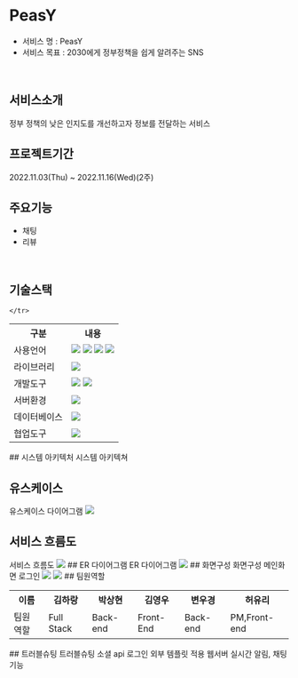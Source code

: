 # PeasY
* 서비스 명 : PeasY
* 서비스 목표 : 2030에게 정부정책을 쉽게 알려주는 SNS
<br>

## 서비스소개
정부 정책의 낮은 인지도를 개선하고자 정보를 전달하는 서비스
<br>

## 프로젝트기간
2022.11.03(Thu) ~ 2022.11.16(Wed)(2주)
<br>

## 주요기능
* 채팅
* 리뷰
<br>

## 기술스택
<table>
  <tr>
    <th>구분</th>
    <th>내용</th>
  </tr>
  <tr>
    <td>사용언어</td>
    <td>
         <img src="https://img.shields.io/badge/Java-007396?style=for-the-badge&logo=java&logoColor=white"/>
         <img src="https://img.shields.io/badge/HTML5-E34F26?style=for-the-badge&logo=HTML5&logoColor=white"/>
         <img src="https://img.shields.io/badge/CSS3-1572B6?style=for-the-badge&logo=CSS3&logoColor=white"/>
         <img src="https://img.shields.io/badge/JavaScript-F7DF1E?style=for-the-badge&logo=JavaScript&logoColor=white"/>
    </td>
  </tr>
  <tr>
    <td>라이브러리</td>
    <td>
        <img src="https://img.shields.io/badge/BootStrap-7952B3?style=for-the-badge&logo=BootStrap&logoColor=white"/>
    </td>
  </tr>
  <tr>
      <td>개발도구</td>
      <td>
          <img src="https://img.shields.io/badge/Eclipse-2C2255?style=for-the-badge&logo=Eclipse&logoColor=white"/>
          <img src="https://img.shields.io/badge/VSCode-007ACC?style=for-the-badge&logo=VisualStudioCode&logoColor=white"/>
      </td>
  </tr>
   <tr>
      <td>서버환경</td>
      <td>
         <img src="https://img.shields.io/badge/Apache Tomcat-D22128?style=for-the-badge&logo=Apache Tomcat&logoColor=white"/>
      </td>
  </tr>
  <tr>
        <td>데이터베이스</td>
        <td>
          <img src="https://img.shields.io/badge/Oracle 11g-F80000?style=for-the-badge&logo=Oracle&logoColor=white"/>
        </td>
    </tr>
   <tr>
        <td>협업도구</td>
        <td><img src="https://img.shields.io/badge/GitHub-181717?style=for-the-badge&logo=GitHub&logoColor=white"/></td>
        
    </tr>
</table>
## 시스템 아키텍처
<tr>
  <td> 시스템 아키텍쳐</td>
  <td><img scr=""></td>
</tr>

## 유스케이스
<tr>

  <td> 유스케이스 다이어그램</td>
  <td><img src="https://user-images.githubusercontent.com/112475656/203226221-dca118e4-f9e4-40f8-bced-f8a664a5b8cf.JPG"/></td>
</tr>

## 서비스 흐름도
<tr>
  <td>서비스 흐름도</td>
  <td><img src="https://user-images.githubusercontent.com/112475656/203226314-ac0f8a21-2137-45b5-922e-e8a5cc4ded43.JPG"/></td>
</tr>
## ER 다이어그램
<tr>
  <td>ER 다이어그램</td>
  <td><img src="https://user-images.githubusercontent.com/112475656/203226095-dc6be1db-2b31-4d46-bcf1-1c9e3bd142b2.JPG"/></td>
</tr>
## 화면구성
<tr>
  <th>화면구성</th>
  <th>메인화면</th>
  <th>로그인</th>
  <th></th>
  <th></th>
  <th></th>
  <th></th>
  <th></th>
  <th></th>
</tr>
<tr>
  <td><img src="https://user-images.githubusercontent.com/112475656/203227962-8cd78112-266e-4895-b182-c816e02d2525.JPG"/></td>
  <td><img src="https://user-images.githubusercontent.com/112475656/203228038-c9df41c6-2877-478a-9975-63cea0afa956.JPG"/></td>
  
</tr>
## 팀원역할
<table>
  <tr>
    <th> 이름 </th>
    <th>김하랑</th>
    <th>박상현</th>
    <th>김영우</th>
    <th>변우경</th>
    <th>허유리</th>
  </tr>
  <tr>
    <td>팀원
    역할</td>
    <td>Full Stack</td>
    <td>Back-end</td>
    <td>Front-End</td>
    <td>Back-end</td>
    <td>PM,Front-end</td>
  </tr>
</table>
## 트러블슈팅

<tr>
  <td>트러블슈팅</td>
  <td>소셜 api 로그인</td>
  <td>외부 템플릿 적용</td>
  <td>웹서버 실시간 알림, 채팅 기능</td>


</tr>
